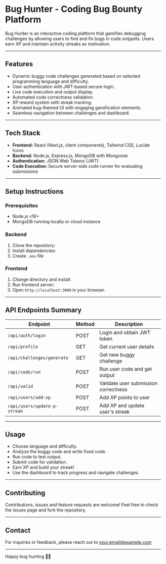 # Bug Hunter - Coding Bug Bounty Platform

Bug Hunter is an interactive coding platform that gamifies debugging challenges by allowing users to find and fix bugs in code snippets. Users earn XP and maintain activity streaks as motivation.

---

## Features

- Dynamic buggy code challenges generated based on selected programming language and difficulty.
- User authentication with JWT-based secure login.
- Live code execution and output display.
- Automated code correctness validation.
- XP reward system with streak tracking.
- Animated bug-themed UI with engaging gamification elements.
- Seamless navigation between challenges and dashboard.

---

## Tech Stack

- **Frontend:** React (Next.js, client components), Tailwind CSS, Lucide Icons
- **Backend:** Node.js, Express.js, MongoDB with Mongoose
- **Authentication:** JSON Web Tokens (JWT)
- **Code Execution:** Secure server-side code runner for evaluating submissions

---

## Setup Instructions

### Prerequisites

- Node.js v16+
- MongoDB running locally or cloud instance

### Backend

1. Clone the repository:
2. Install dependencies:
3. Create `.env` file 

### Frontend

1. Change directory and install:
2. Run frontend server:
3. Open `http://localhost:3000` in your browser.

---

## API Endpoints Summary

| Endpoint | Method | Description |
|---------|--------|-------------|
| `/api/auth/login` | POST | Login and obtain JWT token |
| `/api/profile` | GET | Get current user details |
| `/api/challenges/generate` | GET | Get new buggy challenge |
| `/api/code/run` | POST | Run user code and get output |
| `/api/valid` | POST | Validate user submission correctness |
| `/api/users/add-xp` | POST | Add XP points to user |
| `/api/users/update-p-streak` | POST | Add XP and update user's streak |

---

## Usage

- Choose language and difficulty.
- Analyze the buggy code and write fixed code.
- Run code to test output.
- Submit code for validation.
- Earn XP and build your streak!
- Use the dashboard to track progress and navigate challenges.

---

## Contributing

Contributions, issues and feature requests are welcome! Feel free to check the issues page and fork the repository.

---

## Contact

For inquiries or feedback, please reach out to your.email@example.com

---

Happy bug hunting 🚀🐞

